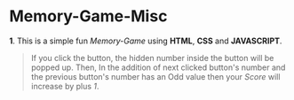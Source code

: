 # Memory-Game-Misc

**1**. This is a simple fun *Memory-Game* using **HTML**, **CSS** and **JAVASCRIPT**.
> If you click the button, the hidden number inside the button will be popped up.
> Then, In the addition of next clicked button's number and the previous button's number has an Odd value then your *Score* will increase by plus *1*.
